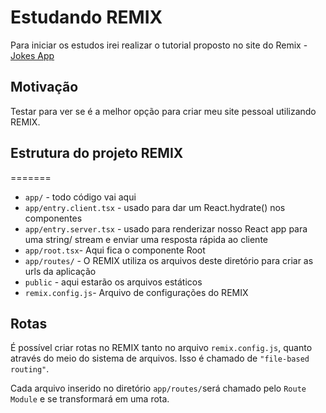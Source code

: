 # Estudando REMIX

Para iniciar os estudos irei realizar o tutorial proposto no site do Remix - [Jokes App](https://remix.run/docs/en/v1/tutorials/jokes)

## Motivação

Testar para ver se é a melhor opção para criar meu site pessoal utilizando REMIX.

## Estrutura do projeto REMIX

=======

- `app/` - todo código vai aqui
- `app/entry.client.tsx` - usado para dar um React.hydrate() nos componentes
- `app/entry.server.tsx` - usado para renderizar nosso React app para uma string/ stream e enviar uma resposta rápida ao cliente
- `app/root.tsx`- Aqui fica o componente Root
- `app/routes/` - O REMIX utiliza os arquivos deste diretório para criar as urls da aplicação
- `public` - aqui estarão os arquivos estáticos
- `remix.config.js`- Arquivo de configurações do REMIX

## Rotas

É possível criar rotas no REMIX tanto no arquivo `remix.config.js`, quanto através do meio do sistema de arquivos. Isso é chamado de `"file-based routing"`.

Cada arquivo inserido no diretório `app/routes/`será chamado pelo `Route Module` e se transformará em uma rota.
